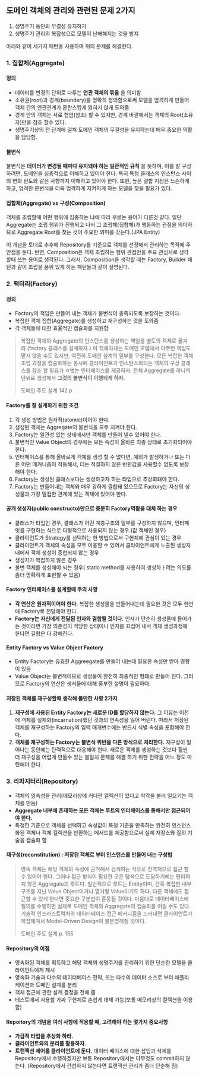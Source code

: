 ## 도메인 객체의 관리와 관련된 문제 2가지
1. 생명주기 동안의 무결성 유지하기
2. 생명주기 관리의 복잡성으로 모델이 난해해지는 것을 방지

아래와 같이 세가지 패턴을 사용하여 위의 문제를 해결한다.

### 1. 집합체(Aggregate)
#### 정의
- 데이터를 변경의 단위로 다루는 __연관 객체의 묶음__ 을 의미함
- 소유권(root)과 경계(boundary)를 명확히 정의함으로써 모델을 엄격하게 만들어 객체 간의 연관관계가 혼란스럽게 얽히지 않게 도와줌.
- 경계 안의 객체는 서로 협업(참조) 할 수 있지만, 경계 바깥에서는 객체의 Root(소유자)만을 참조 할수 있다. 
- 생명주기상의 전 단계에 걸쳐 도메인 객체의 무결성을 유지하는데 매우 중요한 역활을 담당함.


#### 불변식
불변식은 __데이터가 변경될 때마다 유지돼야 하는 일관적인 규칙__ 을 뜻하며, 이를 잘 구성하려면,
도메인을 심층적으로 이해하고 있어야 한다. 특히 특정 클래스의 인스턴스 사이의 변화 빈도와 같은 사향까지 이해하고 있어야 한다. 
또한, 높은 결합 지점은 느슨하게 하고, 엄격한 분변식을 더욱 엄격하게 지켜지게 하는 모델을 찾을 필요가 있다.

#### 집합체(Aggregate) vs 구성(Composition)
객체를 조립할때 어떤 행위에 집중하는 냐에 따라 
부르는 용어가 다른것 같다. 
일단 Aggregate는 조립 행위가 진행되고 나서
그 조립체(집합체)가 행동하는 관점을 의미하므로
Aggregate Root를 찾는 것이 주요한 의미를 갖는다.(JPA Entity)

이 개념을 토대로 추후에 Repository를 기준으로 객체를 선정해서 관리하는 목적에 주안점을 둔다.
반면,  Composition은 객체 조립하는 행위 관점만을 주요 관심사로 생각할때 쓰는 용어로 생각된다.
그래서, Composition을 생각할 때는 Factory, Builder 패턴과 같이 조립을 품위 있게 하는 패턴들과 같이 설명된다.



### 2. 팩터리(Factory)
#### 정의
- Factory의 책임은 만들어 내는 객체가 불변식이 충족되도록 보장하는 것이다.
- 복잡한 객체 집합(Aggregate)를 생성하고 재구성하는 것을 도와줌
- 각 객체들에 대한 효율적인 캡슐화를 지원함

> 복잡한 객체와 Aggregate의 인스턴스를 생성하는 책임을 별도의 객체로 옮겨라.(factory 클래스를 설계하자.)
> 이 객체자체는 도메인 모델에서 아무런 책임도 맡지 않을 수도 있지만, 여전히 도메인 설계의 일부를 구성한다.
> 모든 복잡한 객체 조립 과정을 캡슐화하는 동시에 클라이언트가 인스턴스화되는 객체의 구상 클래스를 참조 할 필요가 ㅇ벗는 인터페이스를 제공하자.
> 전체 Aggregate를 하나의 단위로 생성해서 __그것의 불변식이 이행되게 하자.__
>  
> 도메인 주도 설계 142.p

#### Factory를 잘 설계하기 위한 조건
1. 각 생성 방법은 원자적(atomic)이어야 한다.
2. 생성된 객체는 Aggregate의 불변식을 모두 지켜야 한다.
3. Factory는 일관성 있는 상태에서만 객체를 만들어 낼수 있어야 한다. 
4. 불변적인 Value Object의 경우에는 모든 속성이 올바른 최종 상태로 초기화되어야 한다.
5. 인터페이스를 통해 올바르게 객체를 생성 할 수 없다면, 예외가 발생하거나 또는 다른 어떤 메커니즘이 작동해서, 더는 적절하지 않은 반환값을 사용할수 없도록 보장해야 한다. 
6. Factory는 생성된 클래스보다는 생성하고자 하는 타입으로 추상화돼야 한다.
7. Factory는 만들어내는 객체와 매우 강하게 결합돼 있으므로 Factory는 자신의 생성물과 가장 밀접한 관계에 있는 객체에 있어야 한다.

#### 공개 생성자(public constructo)만으로 충분히 Factory역활을 대체 하는 경우
- 클래스가 타입인 경우, 클래스가 어떤 계층구조의 일부를 구성하지 않으며, 인터페잇를 구현하는 식으로 다형적으로 사용되지 않는 경우.(값 객체인 경우)
- 클라이언트가 Strategy를 선택하는 한 방법으로서 구현체에 관심이 있는 경우
- 클라이언트가 객체의 속성을 모두 이용할 수 있어서 클라이언트에게 노출된 생성자 내에서 객체 생성이 중첩되지 않는 경우
- 생성자가 복잡하지 않은 경우
- 불변 객체를 생성해야 되는 경우( static method를 사용하여 생성하ㅏ려는 의도롤 좀더 명확하게 표현할 수 있음)

#### Factory 인터페이스를 설계할때 주의 사항
- __각 연산은 원자적이어야 한다.__ 복잡한 생성물을 만들어내는데 필요한 것은 모두 한번에 Factory로 전달해야 한다.
- __Factory는 자신에게 전달된 인자와 결합될 것이다.__ 인자가 단순히 생성물에 들어가는 것이라면 가장 의존성이 적당한 상태이나 인자를 끄집어 내서 객체 생성과정에 한다면 결합은 더 강해진다.

#### Entity Factory vs Value Object Factory
- Entity Factory는 유효한 Aggreegate를 만들어 내는데 필요한 속성만 받아 경향이 있음
- Value Object는 불변적이므로 생성물이 완전히 최종적인 형태로 만들어 진다. 그러므로 Factory의 연산은 생서물에 대해 풍부한 설명이 필요하다.

#### 저장된 객체를 재구성할때 생각해 볼만한 사항 2가지
1. __재구성에 사용된 Entity Factory는 새로운 ID를 할당하지 않는다.__ 그 이유는 이전에 객체를 실체화(incarnation)했던 것과의 연속성을 잃어 버린다.
따라서 저장된 객체를 재구성하는 Factory의 입력 매개변수에는 반드시 식별 속성을 포함해야 한다.
2. __객체를 재구성하는 Factory는 불변식 위반을 다른 방식으로 처리한다.__ 재구성이 일어나는 동안에는 탄력적으로 대응해야 한다.
새로운 객체를 생성하는 것보다 휠씬 더 재구성을 어렵게 만들수 있는 불일치 문제를 해결 하기 위한 전략을 어느 정도 마련해야 한다.

### 3. 리파지터리(Repository)
- 객체의 영속성을 관리(메모리상에 커다란 컬렉션이 있다고 착각을 불러 일으키는 객체를 만듬)
- __Aggregate 내부에 존재하는 모든 객체는 루트의 인터페이스를 통해서만 접근되어야 한다.__
- 특정한 기준으로 객체를 선택하고 속성값이 특정 기준을 만족하는 완전히 인스턴스화된 객체나 객체 컬렉션을 반환하는 메서드를 제공함으로써 실제 저장소와 질의 기술을 캡슐화 함

#### 재구성(reconstitution) : 저장된 객체로 부터 인스턴스를 만들어 내는 구성법

> 영속 객체는 해당 객체의 속성에 근거해서 검색하는 식으로 전역저으로 접근 할 수 있어야 한다. 그러나 접근 방식이 필요한 곳은 탐색으로
> 도달하기에는 편리하지 않은 Aggregate의 루트다. 일반적으로 루트는 Entity이며, 간혹 복잡한 내부 구조를 지닌 Value Object이거나
> 열거형 Value이기도 하다. 다른 객체에도 접근할 수 있게 한다면 중요한 구분법이 혼동될 것이다.
> 마음대로 데이터베이스에 질의를 수행하면 실제로 도메인 객체와 Aggregate의 캡슐화를 어길 수도 있다.
> 기술적 인프라스트럭처와 데이터베이스 접근 메커니즘을 드러내면 클라이언트가 복잡해져서 Model-Driven Design이 불분명해질 것이다.
> 
> 도메인 주도 설계 p. 155

#### Repository의 이점
- 영속화된 객체를 획득하고 해당 객체의 생명주기를 관리하기 위한 단순한 모델을 클라이언트에게 제시
- 영속화 기술과 다수의 데이터베이스 전략, 또는 다수의 데이터 소스로 부터 애플리케이션과 도메인 설계를 분리
- 객체 접근에 관한 설계 결정을 전해 줌
- 테스트에서 사용할 가짜 구현체로 손쉽게 대체 가능(보통 메모리상의 컬렉션을 이용함)

#### Repoitory의 개념을 여러 사항에 적용할 때, 고려해야 하는 몇가지 중요사항
- __가급적 타입을 추상화 하라.__ 
- __클라이언트와의 분리를 활용하자.__ 
- __트랜잭션 제어를 클라이언트에 둔다.__ 데이터 베이스에 대한 삽입과 삭제를 Repository에서 수행하겠지만 보통 Repository에서는 아무것도 commit하지 않는다.
(Repository에서 간섭하지 않는다면 트랜잭션 관리가 좀더 단순해 짐)